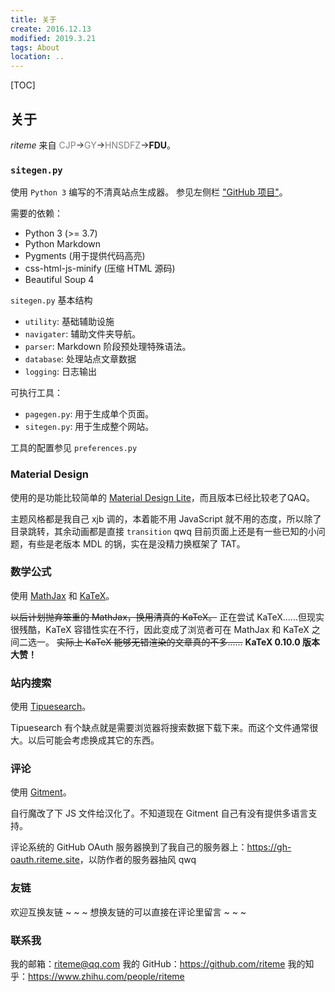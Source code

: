 ```yaml
---
title: 关于
create: 2016.12.13
modified: 2019.3.21
tags: About
location: ..
---
```


[TOC]

## 关于
*riteme* 来自 <span style="color:gray">CJP</span>→<span style="color:gray">GY</span>→<span style="color:gray">HNSDFZ</span>→**FDU**。

### `sitegen.py`

使用 `Python 3` 编写的不清真站点生成器。
参见左侧栏 ["GitHub 项目"](https://github.com/riteme/riteme.github.io)。

需要的依赖：

* Python 3 (>= 3.7)
* Python Markdown
* Pygments (用于提供代码高亮)
* css-html-js-minify (压缩 HTML 源码)
* Beautiful Soup 4

`sitegen.py` 基本结构

* `utility`: 基础辅助设施
* `navigater`: 辅助文件夹导航。
* `parser`: Markdown 阶段预处理特殊语法。
* `database`: 处理站点文章数据
* `logging`: 日志输出

可执行工具：

* `pagegen.py`: 用于生成单个页面。
* `sitegen.py`: 用于生成整个网站。

工具的配置参见 `preferences.py`

### Material Design
使用的是功能比较简单的 [Material Design Lite](http://getmdl.io/)，而且版本已经比较老了QAQ。

主题风格都是我自己 xjb 调的，本着能不用 JavaScript 就不用的态度，所以除了目录跳转，其余动画都是直接 `transition` qwq
目前页面上还是有一些已知的小问题，有些是老版本 MDL 的锅，实在是没精力换框架了 TAT。

### 数学公式
使用 [MathJax](http://www.mathjax.org/) 和 [KaTeX](http://khan.github.io/KaTeX/)。

~~以后计划抛弃笨重的 MathJax，换用清真的 KaTeX。~~
正在尝试 KaTeX......但现实很残酷，KaTeX 容错性实在不行，因此变成了浏览者可在 MathJax 和 KaTeX 之间二选一。
~~实际上 KaTeX 能够无错渲染的文章真的不多......~~ **KaTeX 0.10.0 版本大赞！**

### 站内搜索
使用 [Tipuesearch](http://www.tipue.com/search/)。

Tipuesearch 有个缺点就是需要浏览器将搜索数据下载下来。而这个文件通常很大。以后可能会考虑换成其它的东西。

### 评论
使用 [Gitment](https://github.com/imsun/gitment)。

自行魔改了下 JS 文件给汉化了。不知道现在 Gitment 自己有没有提供多语言支持。

评论系统的 GitHub OAuth 服务器换到了我自己的服务器上：<https://gh-oauth.riteme.site>，以防作者的服务器抽风 qwq

### 友链
欢迎互换友链 ~ ~ ~
想换友链的可以直接在评论里留言 ~ ~ ~

### 联系我
我的邮箱：<riteme@qq.com>
我的 GitHub：<https://github.com/riteme>
我的知乎：<https://www.zhihu.com/people/riteme>
